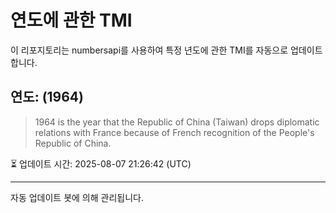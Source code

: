
# 연도에 관한 TMI

이 리포지토리는 numbersapi를 사용하여 특정 년도에 관한 TMI를 자동으로 업데이트합니다.

## 연도: (1964)
> 1964 is the year that the Republic of China (Taiwan) drops diplomatic relations with France because of French recognition of the People's Republic of China.

⏳ 업데이트 시간: 2025-08-07 21:26:42 (UTC)

---
자동 업데이트 봇에 의해 관리됩니다.
